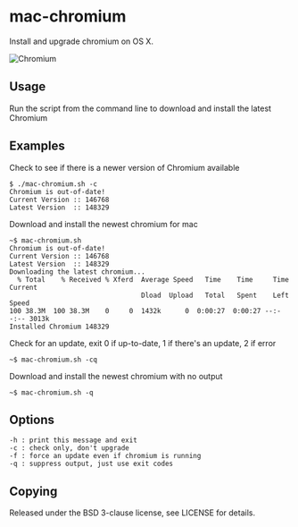 mac-chromium
============

Install and upgrade chromium on OS X.

![Chromium][0]

Usage
-----

Run the script from the command line to download and install the latest Chromium

Examples
--------

Check to see if there is a newer version of Chromium available

    $ ./mac-chromium.sh -c
    Chromium is out-of-date!
    Current Version :: 146768
    Latest Version  :: 148329

Download and install the newest chromium for mac

    ~$ mac-chromium.sh
    Chromium is out-of-date!
    Current Version :: 146768
    Latest Version  :: 148329
    Downloading the latest chromium...
      % Total    % Received % Xferd  Average Speed   Time    Time     Time  Current
                                     Dload  Upload   Total   Spent    Left  Speed
    100 38.3M  100 38.3M    0     0  1432k      0  0:00:27  0:00:27 --:--:-- 3013k
    Installed Chromium 148329

Check for an update, exit 0 if up-to-date, 1 if there's an update, 2 if error

    ~$ mac-chromium.sh -cq

Download and install the newest chromium with no output

    ~$ mac-chromium.sh -q

Options
-------

    -h : print this message and exit
    -c : check only, don't upgrade
    -f : force an update even if chromium is running
    -q : suppress output, just use exit codes



Copying
-------

Released under the BSD 3-clause license, see LICENSE for details.

[0]: http://www.daveeddy.com/static/media/2012/07/25/Google-Chrome-Chromium-icon.png
